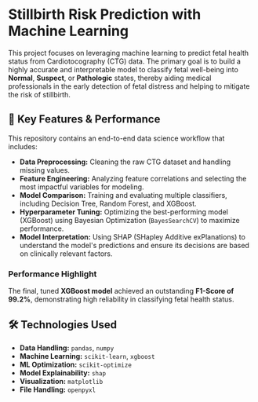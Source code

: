 # Stillbirth Risk Prediction with Machine Learning

This project focuses on leveraging machine learning to predict fetal health status from Cardiotocography (CTG) data. The primary goal is to build a highly accurate and interpretable model to classify fetal well-being into **Normal**, **Suspect**, or **Pathologic** states, thereby aiding medical professionals in the early detection of fetal distress and helping to mitigate the risk of stillbirth.

## 🚀 Key Features & Performance

This repository contains an end-to-end data science workflow that includes:

* **Data Preprocessing:** Cleaning the raw CTG dataset and handling missing values.
* **Feature Engineering:** Analyzing feature correlations and selecting the most impactful variables for modeling.
* **Model Comparison:** Training and evaluating multiple classifiers, including Decision Tree, Random Forest, and XGBoost.
* **Hyperparameter Tuning:** Optimizing the best-performing model (XGBoost) using Bayesian Optimization (`BayesSearchCV`) to maximize performance.
* **Model Interpretation:** Using SHAP (SHapley Additive exPlanations) to understand the model's predictions and ensure its decisions are based on clinically relevant factors.

### Performance Highlight

The final, tuned **XGBoost model** achieved an outstanding **F1-Score of 99.2%**, demonstrating high reliability in classifying fetal health status.

## 🛠️ Technologies Used

* **Data Handling:** `pandas`, `numpy`
* **Machine Learning:** `scikit-learn`, `xgboost`
* **ML Optimization:** `scikit-optimize`
* **Model Explainability:** `shap`
* **Visualization:** `matplotlib`
* **File Handling:** `openpyxl`


